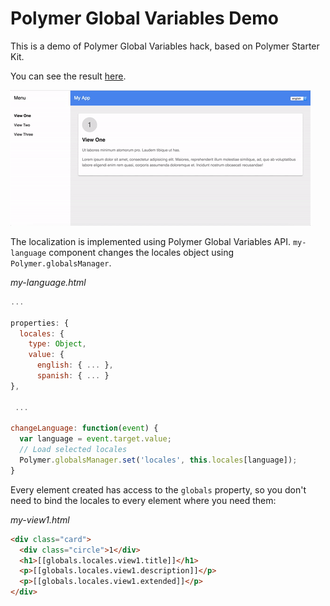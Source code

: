 # Polymer Global Variables Demo

This is a demo of Polymer Global Variables hack, based on Polymer Starter Kit.

You can see the result [here](https://polymer-global-variables-a8281.firebaseapp.com).

![DEMO GIF](/demo.gif "DEMO")

The localization is implemented using Polymer Global Variables API. `my-language` component changes the locales object using `Polymer.globalsManager`.

*my-language.html*
```javascript
...

properties: {
  locales: {
    type: Object,
    value: {
      english: { ... },
      spanish: { ... }
},

 ...

changeLanguage: function(event) {
  var language = event.target.value;
  // Load selected locales
  Polymer.globalsManager.set('locales', this.locales[language]);
}
```

Every element created has access to the `globals` property, so you don't need to bind the locales to every element where you need them:

*my-view1.html*
```html
<div class="card">
  <div class="circle">1</div>
  <h1>[[globals.locales.view1.title]]</h1>
  <p>[[globals.locales.view1.description]]</p>
  <p>[[globals.locales.view1.extended]]</p>
</div>
```
